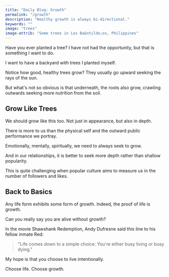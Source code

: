 ```yaml
---
title: "Daily Blog: Growth"
permalink: "/growth"
description: "Healthy growth is always bi-directional."
keywords: ""
image: "trees"
image-attrib: "Some trees in Los Ba&ntilde;os, Philippines"
---
```


Have you ever planted a tree? I have not had the opportunity, but that is something I want to do.

I want to have a backyard with trees I planted myself.<!--more-->

Notice how good, healthy trees grow? They usually go upward seeking the rays of the sun.

But what's not so obvious is that underneath, the roots also grow, crawling outwards seeking more nutrition from the soil.

## Grow Like Trees

We should grow like this too. Not just in appearance, but also in depth.

There is more to us than the physical self and the outward public performance we portray.

Emotionally, mentally, spiritually, we need to always seek to grow.

And in our relationships, it is better to seek more depth rather than shallow popularity.

This is quite challenging when popular culture aims to measure us in the number of followers and likes.

## Back to Basics

Any life form exhibits some form of growth. Indeed, the proof of life is growth.

Can you really say you are alive without growth?

In the movie Shawshank Redemption, Andy Dufresne said this line to his fellow inmate Red:

> "Life comes down to a simple choice: You're either busy living or busy dying."

My hope is that you choose to live intentionally.

Choose life. Choose growth.
